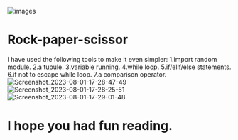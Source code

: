    ![images](https://github.com/sharulvsk/Rock-paper-scissor/assets/141110706/615a76cf-e547-419e-a35b-702427f501c0)
# Rock-paper-scissor 
I have used the following tools to make it even simpler:
   1.import random module.
   2.a tupule.
   3.variable running.
   4.while loop.
   5.if/elif/else statements.
   6.if not to escape while loop.
   7.a comparison operator.
  ![Screenshot_2023-08-01-17-28-47-49](https://github.com/sharulvsk/Rock-paper-scissor/assets/141110706/61ea950a-6e69-49b0-8234-e23c3c4c688a)
![Screenshot_2023-08-01-17-28-25-51](https://github.com/sharulvsk/Rock-paper-scissor/assets/141110706/9c3ecf57-eace-448c-b531-a57ddf3da8f0)
![Screenshot_2023-08-01-17-29-01-48](https://github.com/sharulvsk/Rock-paper-scissor/assets/141110706/2657c7b4-b01b-45c2-a784-1d198b1bcfe7)

# I hope you had fun reading.
